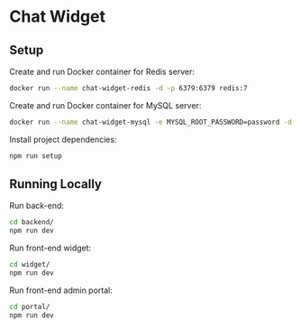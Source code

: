 # Chat Widget

## Setup
Create and run Docker container for Redis server:
```bash
docker run --name chat-widget-redis -d -p 6379:6379 redis:7
```

Create and run Docker container for MySQL server:
```bash
docker run --name chat-widget-mysql -e MYSQL_ROOT_PASSWORD=password -d mysql:8
```

Install project dependencies:
```bash
npm run setup
```

## Running Locally
Run back-end:
```bash
cd backend/
npm run dev
```

Run front-end widget:
```bash
cd widget/
npm run dev
```

Run front-end admin portal:
```bash
cd portal/
npm run dev
```